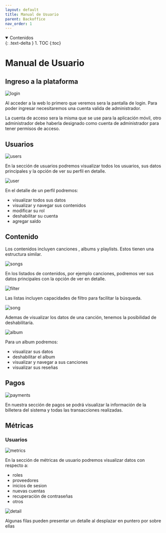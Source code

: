 ```yaml
---
layout: default
title: Manual de Usuario
parent: Backoffice
nav_order: 1
---
```


<details open markdown="block">
  <summary>
	Contenidos
  </summary>
  {: .text-delta }
1. TOC
{:toc}
</details>

# Manual de Usuario

## Ingreso a la plataforma

![login](/img/backoffice/login.png)

Al acceder a la web lo primero que veremos sera la pantalla de login. Para poder ingresar necesitaremos una cuenta valida de administrador.

La cuenta de acceso sera la misma que se use para la aplicación móvil, otro administrador debe haberla designado como cuenta de administrador para tener permisos de acceso.

## Usuarios

![users](/img/backoffice/users.png)

En la sección de usuarios podremos visualizar todos los usuarios, sus datos principales y la opción de ver su perfil en detalle.

![user](/img/backoffice/user.png)

En el detalle de un perfil podremos:

- visualizar todos sus datos
- visualizar y navegar sus contenidos
- modificar su rol
- deshabilitar su cuenta
- agregar saldo

## Contenido

Los contenidos incluyen canciones , albums y playlists.
Estos tienen una estructura similar.

![songs](/img/backoffice/songs.png)

En los listados de contenidos, por ejemplo canciones, podremos ver sus datos principales con la opción de ver en detalle.

![filter](/img/backoffice/filter.png)

Las listas incluyen capacidades de filtro para facilitar la búsqueda.

![song](/img/backoffice/song.png)

Ademas de visualizar los datos de una canción, tenemos la posibilidad de deshabilitaría.

![album](/img/backoffice/album.png)

Para un album podremos:

- visualizar sus datos
- deshabilitar el album
- visualizar y navegar a sus canciones
- visualizar sus reseñas

## Pagos

![payments](/img/backoffice/payments.png)

En nuestra sección de pagos se podrá visualizar la información de la billetera del sistema y todas las transacciones realizadas.

## Métricas

### Usuarios

![metrics](/img/backoffice/metrics.png)

En la sección de métricas de usuario podremos visualizar datos con respecto a:

- roles
- proveedores
- inicios de sesion
- nuevas cuentas
- recuperación de contraseñas
- otros

![detail](/img/backoffice/metrics_hover.png)

Algunas filas pueden presentar un detalle al desplazar en puntero por sobre ellas
